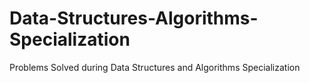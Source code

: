 # Data-Structures-Algorithms-Specialization
Problems Solved during Data Structures and Algorithms Specialization
